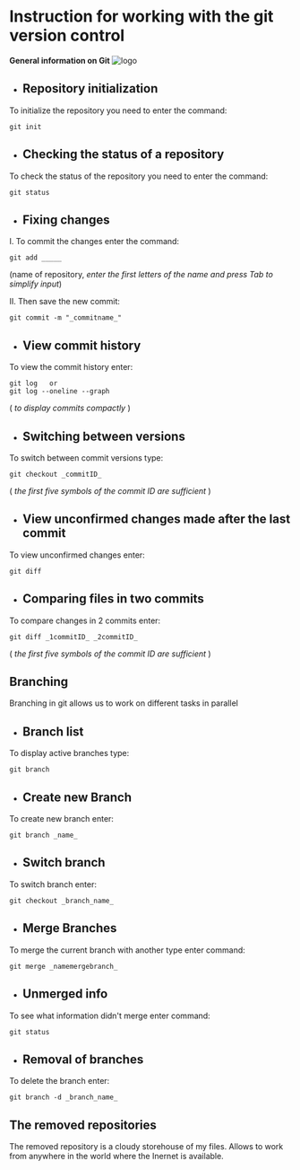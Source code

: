 # **Instruction for working with the git version control**

**General information on Git**
![logo](i.webp)

* ## Repository initialization
To initialize the repository you need to enter the command: 
   
    git init
    

* ## Checking the status of a repository
To check the status of the repository you need to enter the command: 

    git status

* ## Fixing changes
I. To commit the changes enter the command: 

    git add _____
 (name of repository, *enter the first letters of the name and press Tab to simplify input*)

II. Then save the new commit:

    git commit -m "_commitname_" 
 
* ## View commit history
To view the commit history enter:

    git log   or  
    git log --oneline --graph
 ( *to display commits compactly* )

* ## Switching between versions
 To switch  between commit versions type:

    git checkout _commitID_ 
( *the first five symbols of the commit ID are sufficient* )

* ## View unconfirmed changes made after the last commit
To view unconfirmed changes enter:

    git diff

* ## Comparing files in two commits
To compare changes in 2 commits enter:

    git diff _1commitID_ _2commitID_
( *the first five symbols of the commit ID are sufficient* )

## Branching
Branching in git allows us to work on different tasks in parallel

* ## Branch list
To display active branches type:

    git branch

* ## Create new Branch
To create new branch enter:

    git branch _name_

* ## Switch branch
To switch branch enter:

    git checkout _branch_name_

* ## Merge Branches
To merge the current branch with another type enter command:

    git merge _namemergebranch_

* ## Unmerged info
To see what information  didn't merge enter command:

    git status

* ## Removal of branches
To delete the branch enter:

    git branch -d _branch_name_

## The removed repositories

The removed repository is a cloudy storehouse of my files. Allows to work from anywhere in the world where the Inernet is available.
